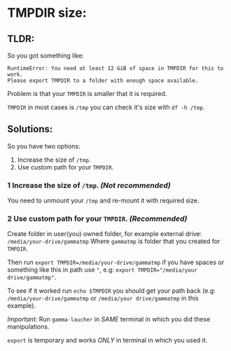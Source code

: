 # TMPDIR size:

## TLDR:
So you got something like:
```
RuntimeError: You need at least 12 GiB of space in TMPDIR for this to work.
Please export TMPDIR to a folder with enough space available.
```

Problem is that your `TMPDIR` is smaller that it is required.

`TMPDIR` in most cases is `/tmp` you can check it's size with `df -h /tmp`.

## Solutions:
So you have two options:
1. Increase the size of `/tmp`.
2. Use custom path for your `TMPDIR`.

### 1 Increase the size of `/tmp`. *(Not recommended)*
You need to unmount your `/tmp` and re-mount it with required size.

### 2 Use custom path for your `TMPDIR`. *(Recommended)*
Create folder in user(you) owned folder, for example external drive:
`/media/your-drive/gammatmp`
Where `gammatmp` is folder that you created for `TMPDIR`.

Then run `export TMPDIR=/media/your-drive/gammatmp` if you have spaces or something like this in path use `"`, e.g: `export TMPDIR="/media/your drive/gammatmp"`.

To see if it worked run `echo $TMPDIR` you should get your path back (e.g: `/media/your-drive/gammatmp` or `/media/your drive/gammatmp` in this example).

*Important:* Run `gamma-laucher` in *SAME* terminal in which you did these manipulations.

`export` is temporary and works *ONLY* in terminal in which you used it.
